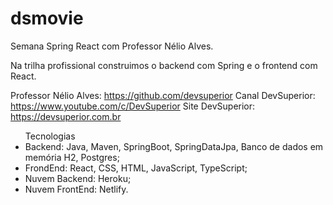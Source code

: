 # dsmovie
Semana Spring React com Professor Nélio Alves.

Na trilha profissional construimos o backend com Spring e o frontend com React.

Professor Nélio Alves: https://github.com/devsuperior 
Canal DevSuperior: https://www.youtube.com/c/DevSuperior
Site DevSuperior: https://devsuperior.com.br
                       

<ul>
  Tecnologias
  <li>Backend: Java, Maven, SpringBoot, SpringDataJpa, Banco de dados em memória H2, Postgres;</li>
  <li>FrondEnd: React, CSS, HTML, JavaScript, TypeScript;</li>
  <li>Nuvem Backend: Heroku;</li>
  <li>Nuvem FrontEnd: Netlify.</li>
</ul>

